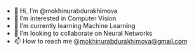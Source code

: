 - 👋 Hi, I’m @mokhinurabdurakhimova
- 👀 I’m interested in Computer Vision
- 🌱 I’m currently learning Machine Learning
- 💞️ I’m looking to collaborate on Neural Networks
- 📫 How to reach me @mokhinurabdurakhimova@gmail.com

<!---
mokhinurabdurakhimova/mokhinurabdurakhimova is a ✨ special ✨ repository because its `README.md` (this file) appears on your GitHub profile.
You can click the Preview link to take a look at your changes.
--->
